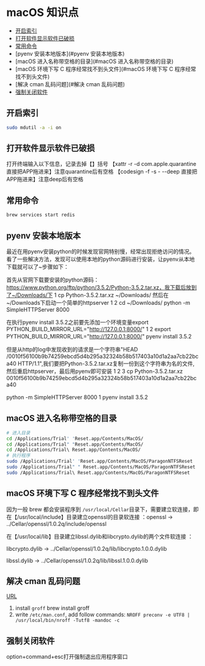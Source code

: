 # macOS 知识点


- [开启索引](#开启索引)
- [打开软件显示软件已破损](#打开软件显示软件已破损)
- [常用命令](#常用命令)
- [pyenv 安装本地版本](#pyenv 安装本地版本)
- [macOS 进入名称带空格的目录](#macOS 进入名称带空格的目录)
- [macOS 环境下写 C 程序经常找不到头文件](#macOS 环境下写 C 程序经常找不到头文件)
- [解决 cman 乱码问题](#解决 cman 乱码问题)
- [强制关闭软件](#强制关闭软件)

## 开启索引
```bash
sudo mdutil -a -i on
```
## 打开软件显示软件已破损
打开终端输入以下信息，记录去掉【】括号
【xattr -r -d com.apple.quarantine 直接把APP拖进来】注意quarantine后有空格
【codesign -f -s - --deep 直接把APP拖进来】注意deep后有空格

## 常用命令
```bash
brew services start redis

```

## pyenv 安装本地版本
最近在用pyenv安装python的时候发现官网特别慢，经常出现拒绝访问的情况。看了一些解决方法，发现可以使用本地的python源码进行安装，让pyenv从本地下载就可以了~步骤如下：

首先从官网下载要安装的python源码：https://www.python.org/ftp/python/3.5.2/Python-3.5.2.tar.xz，我下载后放到了~/Downloads/下
1
cp Python-3.5.2.tar.xz ~/Downloads/
然后在~/Downloads下启动一个简单的httpserver
1
2
cd ~/Downloads/
python -m SimpleHTTPServer 8000
 

在执行pyenv install 3.5.2之前要先添加一个环境变量export PYTHON_BUILD_MIRROR_URL="http://127.0.0.1:8000/"
1
2
export PYTHON_BUILD_MIRROR_URL="http://127.0.0.1:8000/"
pyenv install 3.5.2
　

但是从http的log中发现收到的请求是一个字符串"HEAD /0010f56100b9b74259ebcd5d4b295a32324b58b517403a10d1a2aa7cb22bca40 HTTP/1.1",我们要把Python-3.5.2.tar.xz复制一份到这个字符串为名的文件,然后重启httpserver，最后用pyenv即可安装
1
2
3
cp Python-3.5.2.tar.xz 0010f56100b9b74259ebcd5d4b295a32324b58b517403a10d1a2aa7cb22bca40
 
python -m SimpleHTTPServer 8000
1
pyenv install 3.5.2
　　
## macOS 进入名称带空格的目录
```sh
# 进入目录
cd /Applications/Trial' 'Reset.app/Contents/MacOS/
cd /Applications/Trial" "Reset.app/Contents/MacOS/
cd /Applications/Trial\ Reset.app/Contents/MacOS/
# 执行程序
sudo /Applications/Trial' 'Reset.app/Contents/MacOS/ParagonNTFSReset
sudo /Applications/Trial" " Reset.app/Contents/MacOS/ParagonNTFSReset
sudo /Applications/Trial\ Reset.app/Contents/MacOS/ParagonNTFSReset
```

## macOS 环境下写 C 程序经常找不到头文件
因为一般 brew 都会安装程序到 `/usr/local/Cellar`目录下，需要建立软连接，即
在【/usr/local/include】目录建立openssl的目录软连接 ：openssl -> ../Cellar/openssl/1.0.2q/include/openssl

在【/usr/local/lib】目录建立libssl.dylib和libcrypto.dylib的两个文件软连接 ：

libcrypto.dylib -> ../Cellar/openssl/1.0.2q/lib/libcrypto.1.0.0.dylib

libssl.dylib -> ../Cellar/openssl/1.0.2q/lib/libssl.1.0.0.dylib

## 解决 cman 乱码问题
[URL](https://github.com/man-pages-zh/manpages-zh/issues/3)
1. install `groff`
    brew install groff
2. write `/etc/man.conf`, add follow commands:
    `NROFF preconv -e UTF8 | /usr/local/bin/nroff -Tutf8 -mandoc -c`

## 强制关闭软件
option+command+esc打开强制退出应用程序窗口
